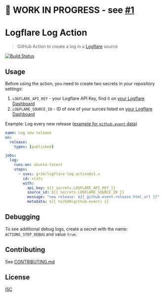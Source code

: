 # 🚧 WORK IN PROGRESS - see [#1](https://github.com/gr2m/logflare-log-action/pull/1)

# Logflare Log Action

> GitHub Action to create a log in a [Logflare](https://logflare.app/) source

[![Build Status](https://github.com/gr2m/logflare-log-action/workflows/Test/badge.svg)](https://github.com/gr2m/logflare-log-action/actions)

## Usage

Before using the action, you need to create two secrets in your repository settings:

1. `LOGFLARE_API_KEY` - your Logflare API Key, find it on [your Logflare Dashboard](https://logflare.app/dashboard)
2. `LOGFLARE_SOURCE_ID` - ID of one of your surces listed on [your Logflare Dashboard](https://logflare.app/dashboard)

Example: Log every new release ([example for `github.event` data](https://docs.github.com/en/free-pro-team@latest/developers/webhooks-and-events/webhook-events-and-payloads#webhook-payload-example-34))

```yml
name: Log new release
on:
  release:
    types: [published]

jobs:
  log:
    runs-on: ubuntu-latest
    steps:
      - uses: gr2m/logflare-log-action@v1.x
        id: stats
        with:
          api_key: ${{ secrets.LOGFLARE_API_KEY }}
          source_id: ${{ secrets.LOGFLARE_SOURCE_ID }}
          message: "new release: ${{ github.event.release.html_url }}"
          metadata: ${{ toJSON(github.event) }}
```

## Debugging

To see additional debug logs, create a secret with the name: `ACTIONS_STEP_DEBUG` and value `true`.

## Contributing

See [CONTRIBUTING.md](CONTRIBUTING.md)

## License

[ISC](LICENSE)

